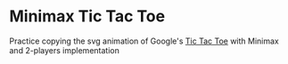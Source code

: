 # Minimax Tic Tac Toe
Practice copying the svg animation of Google's [Tic Tac Toe](https://www.google.com.sg/search?q=tic+tac+toe) with Minimax and 2-players implementation
